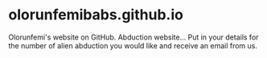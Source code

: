 # olorunfemibabs.github.io
Olorunfemi's website on GitHub.
Abduction website...
Put in your details for the number of alien abduction you would like and receive an email from us.

